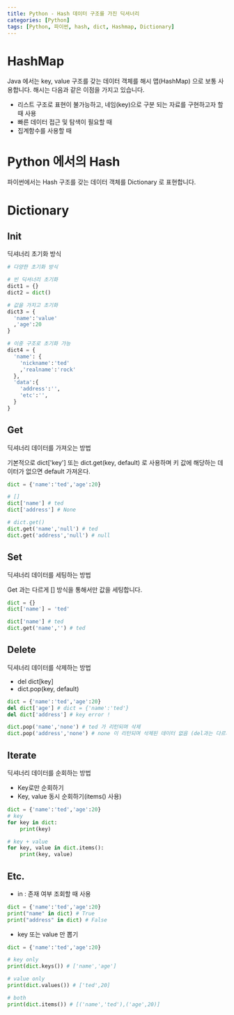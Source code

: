 ```yaml
---
title: Python - Hash 데이터 구조를 가진 딕셔너리
categories: [Python]
tags: [Python, 파이썬, hash, dict, Hashmap, Dictionary]
---
```


# HashMap
Java 에서는 key, value 구조를 갖는 데이터 객체를 해시 맵(HashMap) 으로 보통 사용합니다.
해시는 다음과 같은 이점을 가지고 있습니다.

- 리스트 구조로 표현이 불가능하고, 네임(key)으로 구분 되는 자료를 구현하고자 할 때 사용
- 빠른 데이터 접근 및 탐색이 필요할 때
- 집계함수를 사용할 때 

# Python 에서의 Hash
파이썬에서는 Hash 구조를 갖는 데이터 객체를 Dictionary 로 표현합니다.

# Dictionary

## Init
딕셔너리 초기화 방식
```python
# 다양한 초기화 방식

# 빈 딕셔너리 초기화
dict1 = {}
dict2 = dict()

# 값을 가지고 초기화
dict3 = {
  'name':'value'
  ,'age':20
}

# 이중 구조로 초기화 가능
dict4 = {
  'name': {
    'nickname':'ted'
    ,'realname':'rock'
  },
  'data':{
    'address':'',
    'etc':'',
  }
}
```

## Get
딕셔너리 데이터를 가져오는 방법

기본적으로 dict['key'] 또는 dict.get(key, default) 로 사용하며
키 값에 해당하는 데이터가 없으면 default 가져온다.
```python
dict = {'name':'ted','age':20}

# [] 
dict['name'] # ted
dict['address'] # None

# dict.get()
dict.get('name','null') # ted
dict.get('address','null') # null
```

## Set
딕셔너리 데이터를 세팅하는 방법

Get 과는 다르게 [] 방식을 통해서만 값을 세팅합니다.
```python
dict = {}
dict['name'] = 'ted'

dict['name'] # ted
dict.get('name','') # ted
```

## Delete
딕셔너리 데이터를 삭제하는 방법

- del dict[key]
- dict.pop(key, default)

```python
dict = {'name':'ted','age':20}
del dict['age'] # dict = {'name':'ted'}
del dict['address'] # key error !

dict.pop('name','none') # ted 가 리턴되며 삭제
dict.pop('address','none') # none 이 리턴되며 삭제된 데이터 없음 (del과는 다르게 에러가 나지 않고 default를 리턴함.)
```

## Iterate
딕셔너리 데이터를 순회하는 방법

- Key로만 순회하기
- Key, value 동시 순회하기(items() 사용)

```python
dict = {'name':'ted','age':20}
# key
for key in dict:
    print(key)

# key + value
for key, value in dict.items():
    print(key, value)
```

## Etc.

- in : 존재 여부 조회할 때 사용
```python
dict = {'name':'ted','age':20}
print("name" in dict) # True
print("address" in dict) # False
```

- key 또는 value 만 뽑기
```python
dict = {'name':'ted','age':20}

# key only
print(dict.keys()) # ['name','age']

# value only
print(dict.values()) # ['ted',20]

# both 
print(dict.items()) # [('name','ted'),('age',20)]
```